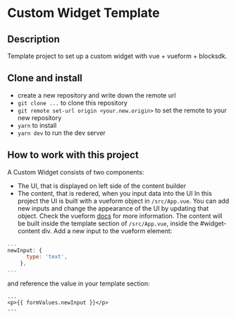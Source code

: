 # Custom Widget Template
## Description
Template project to set up a custom widget with vue + vueform + blocksdk. 
## Clone and install
* create a new repository and write down the remote url
* `git clone ...` to clone this repository
* `git remote set-url origin <your.new.origin>` to set the remote to your new repository
* `yarn` to install
* `yarn dev` to run the dev server
## How to work with this project
A Custom Widget consists of two components:
* The UI, that is displayed on left side of the content builder
* The content, that is redered, when you input data into the UI
In this project the UI is built with a vueform object in `/src/App.vue`. You can add new inputs and change the appearance of the UI by updating that object. Check the vueform [docs](https://vueform.com/docs/rendering-forms#using-schema-object) for more information.
The content will be built inside the template section of `/src/App.vue`, inside the #widget-content div. 
Add a new input to the vueform element: 
```javascript
...
newInput: {
      type: 'text',
    },
...
```
and reference the value in your template section:
```
...
<p>{{ formValues.newInput }}</p>
...
```
